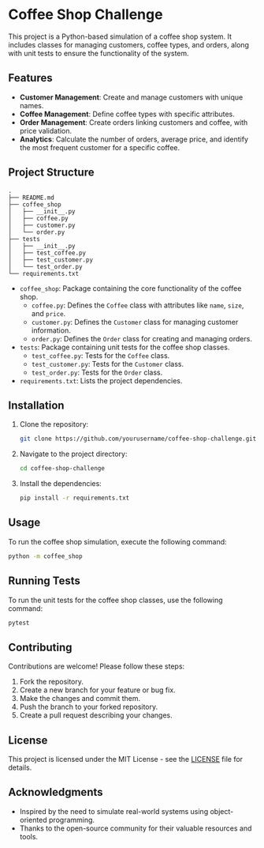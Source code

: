# Coffee Shop Challenge

This project is a Python-based simulation of a coffee shop system. It includes classes for managing customers, coffee types, and orders, along with unit tests to ensure the functionality of the system.

## Features

- **Customer Management**: Create and manage customers with unique names.
- **Coffee Management**: Define coffee types with specific attributes.
- **Order Management**: Create orders linking customers and coffee, with price validation.
- **Analytics**: Calculate the number of orders, average price, and identify the most frequent customer for a specific coffee.

## Project Structure

```
.
├── README.md
├── coffee_shop
│   ├── __init__.py
│   ├── coffee.py
│   ├── customer.py
│   └── order.py
├── tests
│   ├── __init__.py
│   ├── test_coffee.py
│   ├── test_customer.py
│   └── test_order.py
└── requirements.txt
```

- `coffee_shop`: Package containing the core functionality of the coffee shop.
  - `coffee.py`: Defines the `Coffee` class with attributes like `name`, `size`, and `price`.
  - `customer.py`: Defines the `Customer` class for managing customer information.
  - `order.py`: Defines the `Order` class for creating and managing orders.
- `tests`: Package containing unit tests for the coffee shop classes.
  - `test_coffee.py`: Tests for the `Coffee` class.
  - `test_customer.py`: Tests for the `Customer` class.
  - `test_order.py`: Tests for the `Order` class.
- `requirements.txt`: Lists the project dependencies.

## Installation

1. Clone the repository:

   ```bash
   git clone https://github.com/yourusername/coffee-shop-challenge.git
   ```

2. Navigate to the project directory:

   ```bash
   cd coffee-shop-challenge
   ```

3. Install the dependencies:

   ```bash
   pip install -r requirements.txt
   ```

## Usage

To run the coffee shop simulation, execute the following command:

```bash
python -m coffee_shop
```

## Running Tests

To run the unit tests for the coffee shop classes, use the following command:

```bash
pytest
```

## Contributing

Contributions are welcome! Please follow these steps:

1. Fork the repository.
2. Create a new branch for your feature or bug fix.
3. Make the changes and commit them.
4. Push the branch to your forked repository.
5. Create a pull request describing your changes.

## License

This project is licensed under the MIT License - see the [LICENSE](LICENSE) file for details.

## Acknowledgments

- Inspired by the need to simulate real-world systems using object-oriented programming.
- Thanks to the open-source community for their valuable resources and tools.
